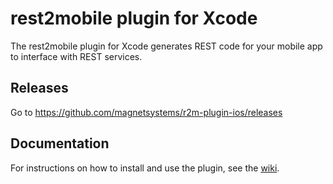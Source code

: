 rest2mobile plugin for Xcode
==============

The rest2mobile plugin for Xcode generates REST code for your mobile app to interface with REST services.

Releases
--------

Go to https://github.com/magnetsystems/r2m-plugin-ios/releases

## Documentation

For instructions on how to install and use the plugin, see the [wiki](https://github.com/magnetsystems/r2m-plugin-ios/wiki).

